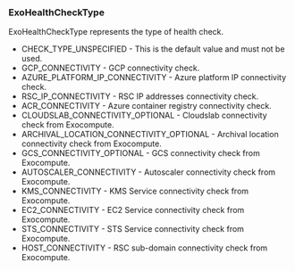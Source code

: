 ### ExoHealthCheckType
ExoHealthCheckType represents the type of health check.

- CHECK_TYPE_UNSPECIFIED - This is the default value and must not be used.
- GCP_CONNECTIVITY - GCP connectivity check.
- AZURE_PLATFORM_IP_CONNECTIVITY - Azure platform IP connectivity check.
- RSC_IP_CONNECTIVITY - RSC IP addresses connectivity check.
- ACR_CONNECTIVITY - Azure container registry connectivity check.
- CLOUDSLAB_CONNECTIVITY_OPTIONAL - Cloudslab connectivity check from Exocompute.
- ARCHIVAL_LOCATION_CONNECTIVITY_OPTIONAL - Archival location connectivity check from Exocompute.
- GCS_CONNECTIVITY_OPTIONAL - GCS connectivity check from Exocompute.
- AUTOSCALER_CONNECTIVITY - Autoscaler connectivity check from Exocompute.
- KMS_CONNECTIVITY - KMS Service connectivity check from Exocompute.
- EC2_CONNECTIVITY - EC2 Service connectivity check from Exocompute.
- STS_CONNECTIVITY - STS Service connectivity check from Exocompute.
- HOST_CONNECTIVITY - RSC sub-domain connectivity check from Exocompute.
